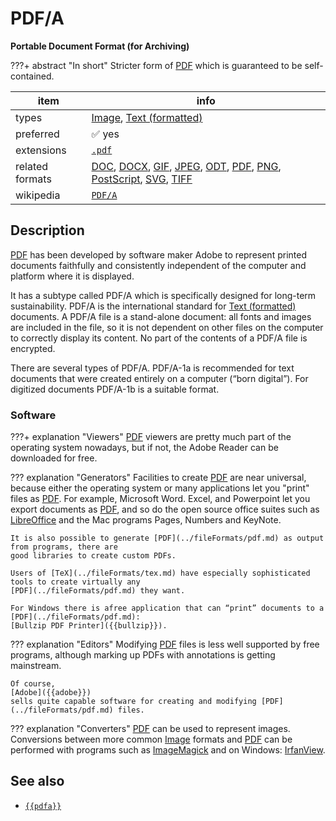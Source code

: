 

# PDF/A

**Portable Document Format (for Archiving)**

???+ abstract "In short"
    Stricter form of [PDF](../fileFormats/pdf.md) which is guaranteed to be self-contained.

item | info
--- | ---
types | [Image](../dataTypes/image.md), [Text (formatted)](../dataTypes/textFormatted.md)
preferred | ✅ yes
extensions | [`.pdf`](../extensions/pdf.md)
related formats | [DOC](../fileFormats/doc.md), [DOCX](../fileFormats/docx.md), [GIF](../fileFormats/gif.md), [JPEG](../fileFormats/jpeg.md), [ODT](../fileFormats/odt.md), [PDF](../fileFormats/pdf.md), [PNG](../fileFormats/png.md), [PostScript](../fileFormats/postscript.md), [SVG](../fileFormats/svg.md), [TIFF](../fileFormats/tiff.md)
wikipedia | [`PDF/A`]({{wikipedia}}/PDF/A)

## Description

[PDF](../fileFormats/pdf.md)
has been developed by software maker Adobe to represent printed documents
faithfully and consistently independent of the computer and platform 
where it is displayed.

It has a subtype called
PDF/A
which is specifically designed for long-term sustainability.
PDF/A is the international standard for [Text (formatted)](../dataTypes/textFormatted.md)
documents. A PDF/A file is a stand-alone document: all fonts and images are
included in the file, so it is not dependent on other files on the computer to
correctly display its content.
No part of the contents of a PDF/A file is encrypted.

There are several types of PDF/A. PDF/A-1a is recommended for text documents
that were created entirely on a computer (“born digital”). For digitized
documents PDF/A-1b is a suitable format.

### Software

???+ explanation "Viewers"
    [PDF](../fileFormats/pdf.md) viewers are pretty much part of the operating system nowadays, but if not,
    the Adobe Reader can be downloaded for free.

??? explanation "Generators"
    Facilities to create [PDF](../fileFormats/pdf.md) are near universal, because either the operating system
    or many applications let you "print" files as [PDF](../fileFormats/pdf.md).
    For example, Microsoft Word. Excel, and Powerpoint let you export documents
    as [PDF](../fileFormats/pdf.md), and so do the open source office suites such as
    [LibreOffice]({{libreoffice}})
    and the 
    Mac programs Pages, Numbers and KeyNote.

    It is also possible to generate [PDF](../fileFormats/pdf.md) as output from programs, there are
    good libraries to create custom PDFs.

    Users of [TeX](../fileFormats/tex.md) have especially sophisticated tools to create virtually any
    [PDF](../fileFormats/pdf.md) they want.

    For Windows there is afree application that can “print” documents to a [PDF](../fileFormats/pdf.md):
    [Bullzip PDF Printer]({{bullzip}}).

??? explanation "Editors"
    Modifying [PDF](../fileFormats/pdf.md) files is less well supported by free programs, although
    marking up PDFs with annotations is getting mainstream.

    Of course,
    [Adobe]({{adobe}})
    sells quite capable software for creating and modifying [PDF](../fileFormats/pdf.md) files.

??? explanation "Converters"
    [PDF](../fileFormats/pdf.md) can be used to represent images. Conversions between more common [Image](../dataTypes/image.md)
    formats and [PDF](../fileFormats/pdf.md) can be performed with programs such as
    [ImageMagick]({{imagemagick}})
    and on Windows:
    [IrfanView]({{irfanview}}).



## See also
*   [`{{pdfa}}`]({{pdfa}})



